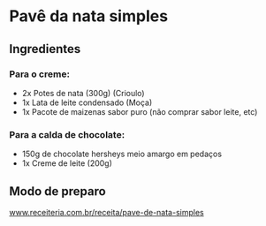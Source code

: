 # Pavê da nata simples

## Ingredientes
### Para o creme:
- 2x Potes de nata (300g) (Crioulo)
- 1x Lata de leite condensado (Moça)
- 1x Pacote de maizenas sabor puro (não comprar sabor leite, etc)

### Para a calda de chocolate:
- 150g de chocolate hersheys meio amargo em pedaços
- 1x Creme de leite (200g)

## Modo de preparo
www.receiteria.com.br/receita/pave-de-nata-simples
